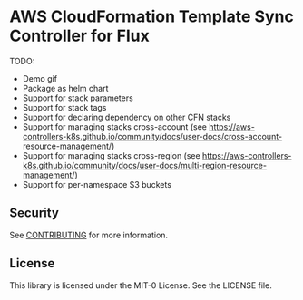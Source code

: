 # AWS CloudFormation Template Sync Controller for Flux

TODO:
* Demo gif
* Package as helm chart
* Support for stack parameters
* Support for stack tags
* Support for declaring dependency on other CFN stacks
* Support for managing stacks cross-account (see https://aws-controllers-k8s.github.io/community/docs/user-docs/cross-account-resource-management/)
* Support for managing stacks cross-region (see https://aws-controllers-k8s.github.io/community/docs/user-docs/multi-region-resource-management/)
* Support for per-namespace S3 buckets

## Security

See [CONTRIBUTING](CONTRIBUTING.md#security-issue-notifications) for more information.

## License

This library is licensed under the MIT-0 License. See the LICENSE file.
